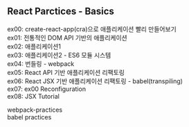 ## React Parctices - Basics

ex00: create-react-app(cra)으로 애플리케이션 빨리 만들어보기<br>
ex01: 전통적인 DOM API 기반의 애플리케이션<br>
ex02: 애플리케이션1<br>
ex03: 애플리케이션2 - ES6 모듈 시스템<br>
ex04: 번들링 - webpack<br>
ex05: React API 기반 애플리케이션 리팩토링<br>
ex06: React JSX 기반 애플리케이션 리팩토링 - babel(transpiling)<br>
ex07: ex00 Reconfiguration<br>
ex08: JSX Tutorial<br>

webpack-practices<br>
babel practices